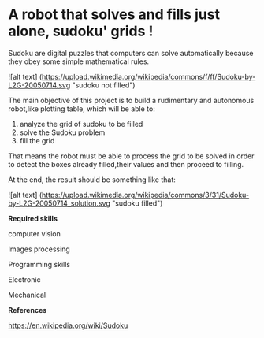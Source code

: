# A robot that solves and fills just alone, sudoku' grids !

Sudoku are digital puzzles that computers can solve automatically because they obey some simple mathematical rules.

![alt text] (https://upload.wikimedia.org/wikipedia/commons/f/ff/Sudoku-by-L2G-20050714.svg "sudoku not filled")

The main objective of this project is to build a rudimentary and autonomous robot,like plotting table, which will be able to:

1. analyze the grid of sudoku to be filled
2. solve the Sudoku problem
3. fill the grid

That means the robot must be able to process the grid to be solved in order to detect the boxes already filled,their values and then proceed to filling.

At the end, the result should be something like that:

![alt text] (https://upload.wikimedia.org/wikipedia/commons/3/31/Sudoku-by-L2G-20050714_solution.svg "sudoku filled")

**Required skills**

computer vision

Images processing

Programming skills

Electronic

Mechanical

**References**

https://en.wikipedia.org/wiki/Sudoku